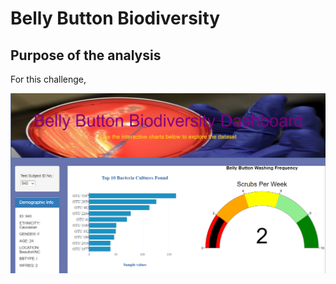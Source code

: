 # Belly Button Biodiversity

## Purpose of the analysis
For this challenge, 

![](https://github.com/Frankdiazw/Belly_Button_Biodiversity/blob/main/static/js/sc1.png)
